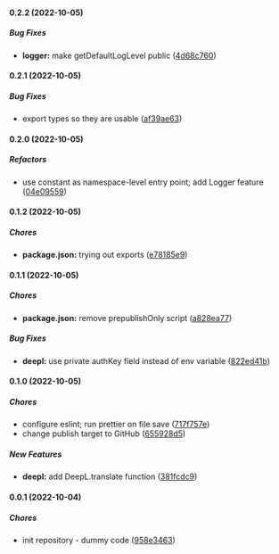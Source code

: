 #### 0.2.2 (2022-10-05)

##### Bug Fixes

* **logger:**  make getDefaultLogLevel public ([4d68c760](https://github.com/Melmoth-the-Wanderer/discord-bot-base/commit/4d68c7601d696a071d6c59be495a0d8670a4260e))

#### 0.2.1 (2022-10-05)

##### Bug Fixes

*  export types so they are usable ([af39ae63](https://github.com/Melmoth-the-Wanderer/discord-bot-base/commit/af39ae63f52a7ef9f462b931bf6f8e9beeee29a4))

#### 0.2.0 (2022-10-05)

##### Refactors

*  use constant as namespace-level entry point; add Logger feature ([04e09559](https://github.com/Melmoth-the-Wanderer/discord-bot-base/commit/04e095595ec881d4a4906af2383c95601f00b2c4))

#### 0.1.2 (2022-10-05)

##### Chores

* **package.json:**  trying out exports ([e78185e9](https://github.com/Melmoth-the-Wanderer/discord-bot-base/commit/e78185e993c899b1939085dde09d45b23bc64277))

#### 0.1.1 (2022-10-05)

##### Chores

* **package.json:**  remove prepublishOnly script ([a828ea77](https://github.com/Melmoth-the-Wanderer/discord-bot-base/commit/a828ea771d3b69b152b472d02d86b372cc86ac50))

##### Bug Fixes

* **deepl:**  use private authKey field instead of env variable ([822ed41b](https://github.com/Melmoth-the-Wanderer/discord-bot-base/commit/822ed41be304f287b34e702092197613df6c2953))

#### 0.1.0 (2022-10-05)

##### Chores

*  configure eslint; run prettier on file save ([717f757e](https://github.com/Melmoth-the-Wanderer/discord-bot-base/commit/717f757e097d44a2806fbd2953310c1f3ce1c62b))
*  change publish target to GitHub ([655928d5](https://github.com/Melmoth-the-Wanderer/discord-bot-base/commit/655928d56bfd0abf96b6ff9247a0f854321a2430))

##### New Features

* **deepl:**  add DeepL.translate function ([381fcdc9](https://github.com/Melmoth-the-Wanderer/discord-bot-base/commit/381fcdc9b244d1747de57d039477e3824a918861))

#### 0.0.1 (2022-10-04)

##### Chores

*  init repository - dummy code ([958e3463](http://sagittaron:13003/Sagittaron/discord-bot-base/commit/958e3463e081deb8d90ed2c5e46390945110a9b4))

